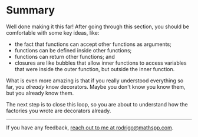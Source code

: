 # Summary

Well done making it this far!
After going through this section, you should be comfortable with some key ideas, like:

 - the fact that functions can accept other functions as arguments;
 - functions can be defined inside other functions;
 - functions can return other functions; and
 - closures are like bubbles that allow inner functions to access variables that were inside the outer function, but outside the inner function.

What is even more amazing is that if you really understood everything so far, you _already_ know decorators.
Maybe you don't know you know them, but you already know them.

The next step is to close this loop, so you are about to understand how the factories you wrote are decorators already.

---

If you have any feedback, [reach out to me at rodrigo@mathspp.com](mailto:rodrigo@mathspp.com).

